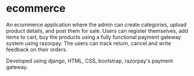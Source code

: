 # ecommerce

An ecommerce application where the admin can create categories, upload product details, and post them for sale. Users can register themselves, add items to cart, buy the products using a fully functional payment gateway system using razorpay. The users can track return, cancel and write feedback on their orders.

Developed using django, HTML, CSS, bootstrap, razorpay's payment gateway.
